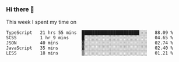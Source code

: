 ### Hi there 👋

<!--
**qiruohan/qiruohan** is a ✨ _special_ ✨ repository because its `README.md` (this file) appears on your GitHub profile.

Here are some ideas to get you started:

- 🔭 I’m currently working on ...
- 🌱 I’m currently learning ...
- 👯 I’m looking to collaborate on ...
- 🤔 I’m looking for help with ...
- 💬 Ask me about ...
- 📫 How to reach me: ...
- 😄 Pronouns: ...
- ⚡ Fun fact: ...
-->

This week I spent my time on 
<!--START_SECTION:waka-->
```text
TypeScript   21 hrs 55 mins  ██████████████████████░░░   88.09 % 
SCSS         1 hr 9 mins     █░░░░░░░░░░░░░░░░░░░░░░░░   04.65 % 
JSON         40 mins         ▓░░░░░░░░░░░░░░░░░░░░░░░░   02.74 % 
JavaScript   35 mins         ▓░░░░░░░░░░░░░░░░░░░░░░░░   02.40 % 
LESS         18 mins         ▒░░░░░░░░░░░░░░░░░░░░░░░░   01.21 % 
```
<!--END_SECTION:waka-->
